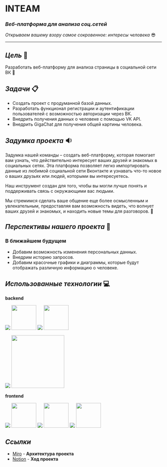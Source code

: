 # **INTEAM**

### *Веб-платформа для анализа соц.сетей*

*Открываем вашему взору самое сокровенное: интересы человека* :sunglasses:

----

## *Цель* :rocket:
Разработать веб-платформу для анализа страницы в социальной сети ВК :speech_balloon:

## *Задачи* :clipboard:
+ Создать проект с продуманной базой данных.
+ Разработать функционал регистрации и аутентификации пользователей с возможностью авторизации через ВК.
+ Внедрить получения данных о человеке с помощью VK API.
+ Внедрить GigaChat для получения общей картины человека.

## *Задумка проекта* :sound:
Задумка нашей команды – создать веб-платформу, которая помогает вам узнать, что действительно интересует ваших друзей и знакомых в социальных сетях. Эта платформа позволяет легко импортировать данные из любимой социальной сети Вконтакте и узнавать что-то новое о ваших друзьях или людей, которыми вы интересуетесь.

Наш инструмент создан для того, чтобы вы могли лучше понять и поддерживать связь с окружающими вас людьми.

Мы стремимся сделать ваше общение еще более осмысленным и увлекательным, предоставляя вам возможность видеть, что волнует ваших друзей и знакомых, и находить новые темы для разговоров. :busts_in_silhouette:

## *Перспективы нашего проекта* :eyes:
### В ближайшем будущем
+ Добавим возможность изменения персональных данных.
+ Внедрим историю запросов.
+ Добавим красочные графики и диаграммы, которые будут отображать различную информацию о человеке.

## *Использованные технологии* :computer:
**backend**

![](url-to-image)
<img src="https://raw.githubusercontent.com/gilbarbara/logos/52addcaa18dfecb4df77f3ee0753dca6b98187ad/logos/python.svg" alt="" width="80" height="80"> ![](url-to-image)
<img src="https://raw.githubusercontent.com/gilbarbara/logos/52addcaa18dfecb4df77f3ee0753dca6b98187ad/logos/fastapi-icon.svg" alt="" width="80" height="80">

![](url-to-image)
<img src="https://raw.githubusercontent.com/gilbarbara/logos/52addcaa18dfecb4df77f3ee0753dca6b98187ad/logos/sqlite.svg" alt="" width="170" height="170">

**frontend**

![](url-to-image)
<img src="https://raw.githubusercontent.com/gilbarbara/logos/52addcaa18dfecb4df77f3ee0753dca6b98187ad/logos/html-5.svg" alt="" width="80" height="80">
![](url-to-image)
<img src="https://raw.githubusercontent.com/gilbarbara/logos/52addcaa18dfecb4df77f3ee0753dca6b98187ad/logos/css-3.svg" alt="" width="80" height="80">
![](url-to-image)
<img src="https://raw.githubusercontent.com/gilbarbara/logos/52addcaa18dfecb4df77f3ee0753dca6b98187ad/logos/javascript.svg" alt="" width="80" height="80">


## *Ссылки*

+ [Miro](https://miro.com/app/board/uXjVKUmJbj0=/) - **Архитектура проекта**
+ [Notion](https://www.notion.so/909891a09efc4c82a277b459c01a66e4?v=ae7e63d60e2e45b6a3b788d95c2b0ef4) - **Ход проекта**
